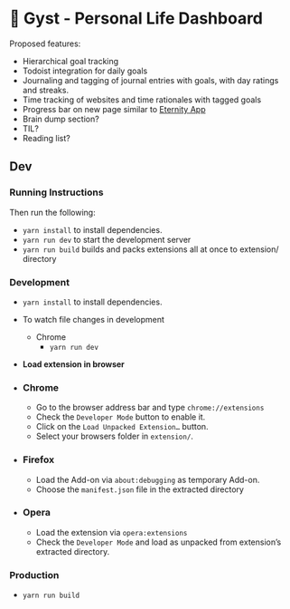 # 🚀 Gyst - Personal Life Dashboard

Proposed features:

- Hierarchical goal tracking
- Todoist integration for daily goals
- Journaling and tagging of journal entries with goals, with day ratings and streaks.
- Time tracking of websites and time rationales with tagged goals
- Progress bar on new page similar to [Eternity App](https://chrome.google.com/webstore/detail/progress-dashboard/hmejblemllciaklhffpinjgkbngcoopb)
- Brain dump section?
- TIL?
- Reading list?

## Dev

### Running Instructions

Then run the following:

- `yarn install` to install dependencies.
- `yarn run dev` to start the development server
- `yarn run build` builds and packs extensions all at once to extension/ directory

### Development

- `yarn install` to install dependencies.
- To watch file changes in development

  - Chrome
    - `yarn run dev`

- **Load extension in browser**

- ### Chrome

  - Go to the browser address bar and type `chrome://extensions`
  - Check the `Developer Mode` button to enable it.
  - Click on the `Load Unpacked Extension…` button.
  - Select your browsers folder in `extension/`.

- ### Firefox

  - Load the Add-on via `about:debugging` as temporary Add-on.
  - Choose the `manifest.json` file in the extracted directory

- ### Opera

  - Load the extension via `opera:extensions`
  - Check the `Developer Mode` and load as unpacked from extension’s extracted directory.

### Production

- `yarn run build`
